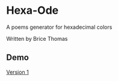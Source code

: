 Hexa-Ode
========

A poems generator for hexadecimal colors

Written by Brice Thomas

Demo
----
[Version 1](http://www.bricethomas.fr/projects/hexaode/)
